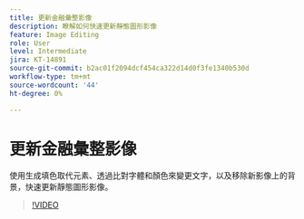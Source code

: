 ```yaml
---
title: 更新金融彙整影像
description: 瞭解如何快速更新靜態圖形影像
feature: Image Editing
role: User
level: Intermediate
jira: KT-14891
source-git-commit: b2ac01f2094dcf454ca322d14d0f3fe1340b530d
workflow-type: tm+mt
source-wordcount: '44'
ht-degree: 0%

---
```


# 更新金融彙整影像

使用生成填色取代元素、透過比對字體和顏色來變更文字，以及移除新影像上的背景，快速更新靜態圖形影像。

>[!VIDEO](https://video.tv.adobe.com/v/3427116?quality=12&learn=on&hidetitle=true)
